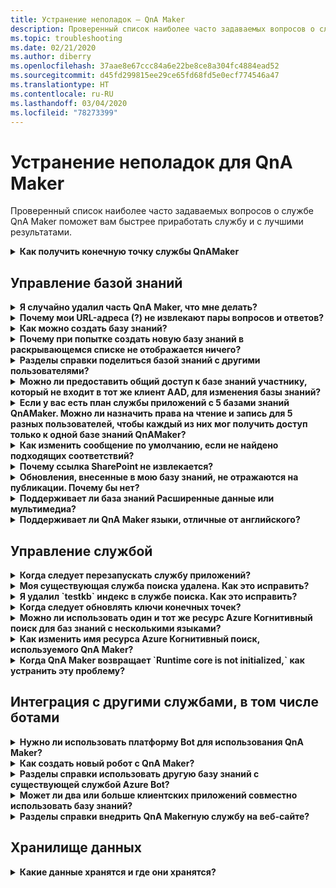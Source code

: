 ```yaml
---
title: Устранение неполадок — QnA Maker
description: Проверенный список наиболее часто задаваемых вопросов о службе QnA Maker поможет вам быстрее приработать службу и с лучшими результатами.
ms.topic: troubleshooting
ms.date: 02/21/2020
ms.author: diberry
ms.openlocfilehash: 37aae8e67ccc84a6e22be8ce8a304fc4884ead52
ms.sourcegitcommit: d45fd299815ee29ce65fd68fd5e0ecf774546a47
ms.translationtype: HT
ms.contentlocale: ru-RU
ms.lasthandoff: 03/04/2020
ms.locfileid: "78273399"
---
```

# <a name="troubleshooting-for-qna-maker"></a>Устранение неполадок для QnA Maker

Проверенный список наиболее часто задаваемых вопросов о службе QnA Maker поможет вам быстрее приработать службу и с лучшими результатами.

<a name="how-to-get-the-qnamaker-service-hostname"></a>

<details>
<summary><b>Как получить конечную точку службы QnAMaker</b></summary>

**Ответ**. Конечная точка службы QnAMaker полезна в целях отладки при обращении в службу поддержки QnAMaker или UserVoice. Конечная точка является URL-адресом в следующем формате: https://your-resource-name.azurewebsites.net.

1. Перейдите к службе QnA Maker (группе ресурсов) на [портале Azure](https://portal.azure.com).

    ![Группа ресурсов Azure для QnAMaker на портале Azure](./media/qnamaker-how-to-troubleshoot/qnamaker-azure-resourcegroup.png)

1. Выберите службу приложений, связанную с ресурсом QnA Maker. Как правило, имена совпадают.

     ![Выберите службу приложений QnAMaker](./media/qnamaker-how-to-troubleshoot/qnamaker-azure-appservice.png)

1. URL-адрес конечной точки доступен в разделе "Обзор"

    ![Конечная точка QnAMaker](./media/qnamaker-how-to-troubleshoot/qnamaker-azure-gethostname.png)

</details>

## <a name="manage-the-knowledge-base"></a>Управление базой знаний

<details>
<summary><b>Я случайно удалил часть QnA Maker, что мне делать?</b></summary>

**Ответ**. не удаляйте ни одну из служб Azure, созданных вместе с QnA Makerным ресурсом, таким как поиск или веб-приложение. Они необходимы для работы QnA Maker. Если удалить ее, QnA Maker перестанет работать правильно.

Все операции удаления являются безвозвратными, включая удаление пар вопросов и ответов, файлов, URL-адресов, пользовательских вопросов и ответов, баз знаний или ресурсов Azure. Убедитесь, что база знаний была экспортирована на странице **Параметры**, прежде чем удалять часть базы знаний.

</details>

<details>
<summary><b>Почему мои URL-адреса (?) не извлекают пары вопросов и ответов?</b></summary>

**Ответ**. возможно, QnA Maker не может выполнить автоматическое извлечение некоторого содержимого вопроса и ответа (QnA) из допустимых URL-адресов часто задаваемых вопросов. В таких случаях поместите нужное содержимое в TXT-файл и проверьте, сможет ли средство извлечь содержимое в таком формате. Кроме того, вы можете использовать интерфейс редактора для добавления содержимого в базу знаний на [портале QnA Maker](https://qnamaker.ai).

</details>

<details>
<summary><b>Как можно создать базу знаний?</b></summary>

**Ответ**. размер базы знаний зависит от номера SKU поиска Azure, выбранного при создании службы QnA Maker. Дополнительные сведения см. [здесь](./Tutorials/choosing-capacity-qnamaker-deployment.md).

</details>

<details>
<summary><b>Почему при попытке создать новую базу знаний в раскрывающемся списке не отображается ничего?</b></summary>

**Ответ**. вы еще не создали службы QnA Maker в Azure. Щелкните [здесь](./How-To/set-up-qnamaker-service-azure.md), чтобы узнать, как это сделать.

</details>

<details>
<summary><b>Разделы справки поделиться базой знаний с другими пользователями?</b></summary>

**Ответ**. Общий доступ работает на уровне службы QnA Maker, то есть все базы знаний в службе будут совместно использоваться. [Здесь](./How-To/collaborate-knowledge-base.md) подробно описана совместная работа над базой знаний.

</details>

<details>
<summary><b>Можно ли предоставить общий доступ к базе знаний участнику, который не входит в тот же клиент AAD, для изменения базы знаний?</b></summary>

**Ответ**. Общий доступ основан на управлении доступом на основе ролей Azure (RBAC). Если вы можете предоставить общий доступ к _любому_ ресурсу в Azure другому пользователю, вы можете сделать то же самое с QnA Maker.

</details>

<details>
<summary><b>Если у вас есть план службы приложений с 5 базами знаний QnAMaker. Можно ли назначить права на чтение и запись для 5 разных пользователей, чтобы каждый из них мог получить доступ только к одной базе знаний QnAMaker?</b></summary>

**Ответ**. Вы можете поделиться всей службой QnAMaker, а не отдельными базами знаний.

</details>

<details>
<summary><b>Как изменить сообщение по умолчанию, если не найдено подходящих соответствий?</b></summary>

**Ответ**. сообщение по умолчанию является частью параметров в службе приложений.
- Перейдите к ресурсу службы приложений на портале Azure.

![Служба приложений QnA Maker](./media/qnamaker-faq/qnamaker-resource-list-appservice.png)
- Щелкните элемент **Параметры**.

![Параметры службы приложений QnA Maker](./media/qnamaker-faq/qnamaker-appservice-settings.png)
- Измените значение параметра **DefaultAnswer**.
- Перезапустите службу приложений.

![Перезапуск службы приложений QnA Maker](./media/qnamaker-faq/qnamaker-appservice-restart.png)


</details>

<details>
<summary><b>Почему ссылка SharePoint не извлекается?</b></summary>

**Ответ**. Дополнительные сведения см. в разделе [расположения источников данных](./Concepts/knowledge-base.md#data-source-locations) .

</details>

<details>
<summary><b>Обновления, внесенные в мою базу знаний, не отражаются на публикации. Почему бы нет?</b></summary>

**Ответ**. Каждая операция изменения, будь то обновление таблицы, тест или параметр, должна быть сохранена перед публикацией. Не забудьте нажать кнопку **сохранить и обучить** после каждой операции редактирования.

</details>

<details>
<summary><b>Поддерживает ли база знаний Расширенные данные или мультимедиа?</b></summary>

**Ответ**.

#### <a name="multimedia-auto-extraction-for-files-and-urls"></a>Автоматическое извлечение файлов и URL-адресов в мультимедиа

* URL-адреса — возможность преобразования "HTML-Markdown" ограничена.
* Файлы — не поддерживаются

#### <a name="answer-text-in-markdown"></a>Текст ответа в Markdown
После установки QnA в базе знаний можно изменить текст Markdown ответа, чтобы включить ссылки на носитель, доступный по общедоступным URL-адресам.


</details>

<details>
<summary><b>Поддерживает ли QnA Maker языки, отличные от английского?</b></summary>

**Ответ**. см. Дополнительные сведения о [поддерживаемых языках](./Overview/languages-supported.md).

Если у вас есть содержимое на нескольких языках, обязательно создайте отдельную службу для каждого языка.

</details>

## <a name="manage-service"></a>Управление службой

<details>
<summary><b>Когда следует перезапускать службу приложений?</b></summary>

**Ответ**. Обновите службу приложений, когда значок предупреждения рядом со значением версия для базы знаний в таблице **ключи конечных точек** на [странице](https://www.qnamaker.ai/UserSettings) **Параметры пользователя** .

</details>

<details>
<summary><b>Моя существующая служба поиска удалена. Как это исправить?</b></summary>

**Ответ**. Если вы удалите индекс Azure когнитивный Поиск, операция является окончательной и индекс не может быть восстановлен.

</details>

<details>
<summary><b>Я удалил `testkb` индекс в службе поиска. Как это исправить?</b></summary>

**Ответ**. старые данные невозможно восстановить. Создайте новый ресурс QnA Maker и снова создайте базу знаний.

</details>

<details>
<summary><b>Когда следует обновлять ключи конечных точек?</b></summary>

**Ответ**. Обновите ключи конечных точек, если вы подозреваете, что они были скомпрометированы.

</details>

<details>
<summary><b>Можно ли использовать один и тот же ресурс Azure Когнитивный поиск для баз знаний с несколькими языками?</b></summary>

**Ответ**. для использования нескольких языков и нескольких баз знаний пользователь должен создать ресурс QnA Maker для каждого языка. При этом будет создана отдельная служба поиска Azure для каждого языка. Сочетание баз знаний на нескольких языках в одной службе поиска Azure приведет к снижению релевантности результатов.

</details>

<details>
<summary><b>Как изменить имя ресурса Azure Когнитивный поиск, используемого QnA Maker?</b></summary>

**Ответ**. имя ресурса Azure когнитивный Поиск — это имя ресурса QnA Maker, к которому добавляются случайные буквы, добавленные в конец. Из-за этого QnA Maker трудно различить несколько ресурсов службы "Поиск". Создайте отдельную службу поиска (наименовать ее как нужно) и подключите ее к службе QnA. Шаги аналогичны действиям, которые необходимо выполнить для [обновления службы поиска Azure](How-To/set-up-qnamaker-service-azure.md#upgrade-the-azure-cognitive-search-service).

</details>

<details>
<summary><b>Когда QnA Maker возвращает `Runtime core is not initialized,` как устранить эту проблему?</b></summary>

**Ответ**. место на диске для службы приложений может быть заполнено. Действия по исправлению дискового пространства:

1. В [портал Azure](https://portal.azure.com)выберите службу приложений QnA Maker, а затем закройте службу.
1. Находясь в службе приложений, выберите **средства разработки**, затем **Дополнительные инструменты**, а затем **перейдите**. Откроется новое окно браузера.
1. Выберите **консоль отладки**, а затем **cmd** , чтобы открыть программу командной строки.
1. Перейдите в каталог _site/wwwroot/Data/QnAMaker/_ Directory.
1. Удалите все папки, имена которых начинаются с `rd`.

    **Не удаляйте** следующие:

    * Файл Кбидторанкермаппингс. txt
    * Файл Ендпоинтсеттингс. JSON
    * Папка Ендпоинткэйс

1. Запустите службу приложений.
1. Получите доступ к базе знаний, чтобы проверить, работает ли она сейчас.

</details>

## <a name="integrate-with-other-services-including-bots"></a>Интеграция с другими службами, в том числе ботами

<details>
<summary><b>Нужно ли использовать платформу Bot для использования QnA Maker?</b></summary>

**Ответ**. нет, не нужно использовать [платформу Bot](https://github.com/Microsoft/botbuilder-dotnet) с QnA Maker. Однако QnA Maker предлагается как один из нескольких шаблонов в [службе Azure Bot](https://docs.microsoft.com/azure/bot-service/?view=azure-bot-service-4.0). Служба Azure Bot позволяет быстро разрабатывать интеллектуальные боты на платформе Microsoft Bot Framework, которые выполняются в бессерверной среде.

</details>

<details>
<summary><b>Как создать новый робот с QnA Maker?</b></summary>

**Ответ**. Следуйте инструкциям в [этой](./Tutorials/create-qna-bot.md) документации, чтобы создать программу Bot с помощью службы Azure Bot.

</details>

<details>
<summary><b>Разделы справки использовать другую базу знаний с существующей службой Azure Bot?</b></summary>

**Ответ**. необходимо иметь следующие сведения о базе знаний:

* Идентификатор базы знаний.
* Имя пользовательского поддомена опубликованной конечной точки базы знаний, известное как `host`, найдено на странице **параметров** после публикации.
* Опубликованный ключ конечной точки базы знаний — находится на странице **параметров** после публикации.

Используя эти сведения, перейдите в службу приложений Bot в портал Azure. В разделе **Параметры — > Конфигурация — > Параметры приложения**измените эти значения.

Ключ конечной точки в базе знаний помечается `QnAAuthkey` в службе ABS.

</details>

<details>
<summary><b>Может ли два или больше клиентских приложений совместно использовать базу знаний?</b></summary>

**Ответ**. Да, база знаний может запрашиваться с любого числа клиентов. Если ответ базы знаний оказывается слишком длительным или истекает, рассмотрите возможность обновления уровня служб для службы приложений, связанной с базой знаний.

</details>

<details>
<summary><b>Разделы справки внедрить QnA Makerную службу на веб-сайте?</b></summary>

**Ответ**. выполните следующие действия, чтобы внедрить QnA Makerную службу в качестве элемента управления веб-разговора на веб-сайте:

1. Создайте бота вопросов и ответов, следуя [этим](./Tutorials/create-qna-bot.md) инструкциям.
2. Включите веб-чат, выполнив шаги из [этой статьи](https://docs.microsoft.com/azure/bot-service/bot-service-channel-connect-webchat).

</details>

## <a name="data-storage"></a>Хранилище данных

<details>
<summary><b>Какие данные хранятся и где они хранятся?</b></summary>

**Ответ**.

При создании службы QnA Maker вы указываете регион Azure. Базы знаний и файлы журналов хранятся в этом регионе.

</details>